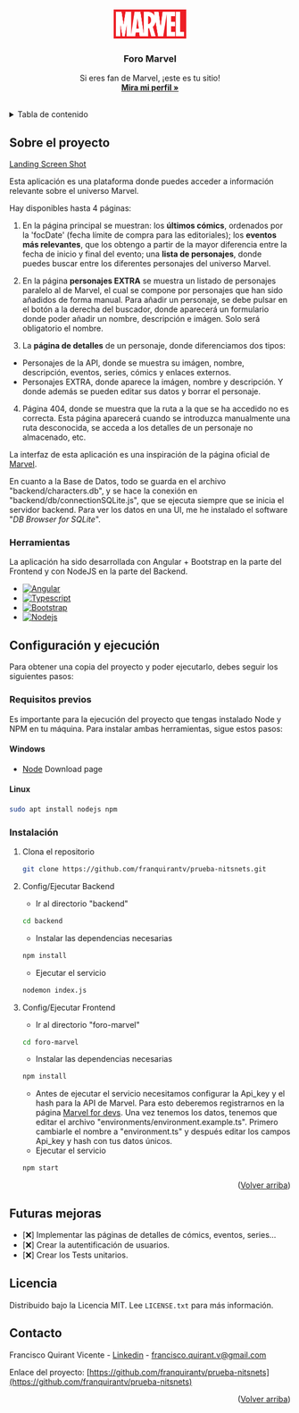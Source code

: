 <a name="readme-top"></a>


<!-- PROJECT LOGO -->
<br />
<div align="center">
  <a href="https://github.com/franquirantv/prueba-nitsnets">
    <img src="foro-marvel\src\assets\Marvel_Logo.svg.png" alt="Logo" width="130" height="52">
  </a>

  <h3 align="center">Foro Marvel</h3>

  <p align="center">
    Si eres fan de Marvel, ¡este es tu sitio!
    <br />
    <a href="https://linkedin.com/in/francisco-quirant-vicente"><strong>Mira mi perfil »</strong></a>
    <br />
    <br />
  </p>
</div>

<!-- TABLE OF CONTENTS -->
<details>
  <summary>Tabla de contenido</summary>
  <ol>
    <li>
      <a href="#sobre-el-proyecto">Sobre el proyecto</a>
      <ul>
        <li><a href="#herramientas">Herramientas</a></li>
      </ul>
    </li>
    <li>
      <a href="#configuracion-y-ejecucion">Configuración y ejecución</a>
      <ul>
        <li><a href="#requisitos-previos">Requisitos previos</a></li>
        <li><a href="#instalacion">Instalación</a></li>
      </ul>
    </li>
    <li><a href="#futuras-mejoras">Futuras mejoras</a></li>
    <li><a href="#licencia">Licencia</a></li>
    <li><a href="#contacto">Contacto</a></li>
  </ol>
</details>

<!-- ABOUT THE PROJECT -->
## Sobre el proyecto

[Landing Screen Shot][landing-screenshot]

Esta aplicación es una plataforma donde puedes acceder a información relevante sobre el universo Marvel.

Hay disponibles hasta 4 páginas:

1. En la página principal se muestran: los **últimos cómics**, ordenados por la 'focDate' (fecha límite de compra para las editoriales); los **eventos más relevantes**, que los obtengo a partir de la mayor diferencia entre la fecha de inicio y final del evento; una **lista de personajes**, donde puedes buscar entre los diferentes personajes del universo Marvel.

2. En la página **personajes EXTRA** se muestra un listado de personajes paralelo al de Marvel, el cual se compone por personajes que han sido añadidos de forma manual. Para añadir un personaje, se debe pulsar en el botón a la derecha del buscador, donde aparecerá un formulario donde poder añadir un nombre, descripción e imágen. Solo será obligatorio el nombre.

3. La **página de detalles** de un personaje, donde diferenciamos dos tipos:
  - Personajes de la API, donde se muestra su imágen, nombre, descripción, eventos, series, cómics y enlaces externos.
  - Personajes EXTRA, donde aparece la imágen, nombre y descripción. Y donde además se pueden editar sus datos y borrar el personaje. 

4. Página 404, donde se muestra que la ruta a la que se ha accedido no es correcta. Esta página aparecerá cuando se introduzca manualmente una ruta desconocida, se acceda a los detalles de un personaje no almacenado, etc.

La interfaz de esta aplicación es una inspiración de la página oficial de [Marvel](https://marvel.com).

En cuanto a la Base de Datos, todo se guarda en el archivo "backend/characters.db", y se hace la conexión en "backend/db/connectionSQLite.js", que se ejecuta siempre que se inicia el servidor backend. 
Para ver los datos en una UI, me he instalado el software "_DB Browser for SQLite_". 

### Herramientas

La aplicación ha sido desarrollada con Angular + Bootstrap en la parte del Frontend y con NodeJS en la parte del Backend.

* [![Angular][Angular.io]][Angular-url]
* [![Typescript][Typescript]][Typescript-url]
* [![Bootstrap][Bootstrap.com]][Bootstrap-url]
* [![Nodejs][Nodejs.org]][Nodejs-url]

<!-- GETTING STARTED -->
## Configuración y ejecución

Para obtener una copia del proyecto y poder ejecutarlo, debes seguir los siguientes pasos:

### Requisitos previos

Es importante para la ejecución del proyecto que tengas instalado Node y NPM en tu máquina. Para instalar ambas herramientas, sigue estos pasos:

#### Windows
* [Node](https://nodejs.org/en/download/) Download page

#### Linux
  ```sh
  sudo apt install nodejs npm
  ```

### Instalación

1. Clona el repositorio
   ```sh
   git clone https://github.com/franquirantv/prueba-nitsnets.git
   ```
2. Config/Ejecutar Backend
   - Ir al directorio "backend"
   ```sh
   cd backend
   ```
   - Instalar las dependencias necesarias
   ```sh
   npm install
   ```
   - Ejecutar el servicio
   ```sh
   nodemon index.js
   ```

3. Config/Ejecutar Frontend
   - Ir al directorio "foro-marvel"
   ```sh
   cd foro-marvel
   ```
   - Instalar las dependencias necesarias
   ```sh
   npm install
   ```
   - Antes de ejecutar el servicio necesitamos configurar la Api_key y el hash para la API de Marvel. Para esto deberemos registrarnos en la página [Marvel for devs](https://developer.marvel.com/documentation/getting_started).
   Una vez tenemos los datos, tenemos que editar el archivo "environments/environment.example.ts". Primero cambiarle el nombre a "environment.ts" y después editar los campos Api_key y hash con tus datos únicos.
   - Ejecutar el servicio
   ```sh
   npm start
   ```

<p align="right">(<a href="#readme-top">Volver arriba</a>)</p>

<!-- ROADMAP -->
## Futuras mejoras

- [:x:] Implementar las páginas de detalles de cómics, eventos, series...
- [:x:] Crear la autentificación de usuarios.
- [:x:] Crear los Tests unitarios.

<!-- LICENSE -->
## Licencia

Distribuido bajo la Licencia MIT. Lee `LICENSE.txt` para más información.

<!-- CONTACT -->
## Contacto

Francisco Quirant Vicente - [Linkedin](https://linkedin.com/in/francisco-quirant-vicente) - francisco.quirant.v@gmail.com

Enlace del proyecto: [https://github.com/franquirantv/prueba-nitsnets](https://github.com/franquirantv/prueba-nitsnets)

<p align="right">(<a href="#readme-top">Volver arriba</a>)</p>


<!-- MARKDOWN LINKS & IMAGES -->
<!-- https://www.markdownguide.org/basic-syntax/#reference-style-links -->
[landing-screenshot]: https://github.com/franquirantv/prueba-nitsnets/blob/main/foro-marvel/src/assets/landing-foro-marvel.jpeg

[Angular.io]: https://img.shields.io/badge/Angular-DD0031?style=for-the-badge&logo=angular&logoColor=white
[Angular-url]: https://angular.io/
[Typescript]: https://img.shields.io/badge/typescript-2d6ed6?style=for-the-badge&logo=typescript&logoColor=white
[Typescript-url]: https://www.typescriptlang.org/
[Bootstrap.com]: https://img.shields.io/badge/Bootstrap-563D7C?style=for-the-badge&logo=bootstrap&logoColor=white
[Bootstrap-url]: https://getbootstrap.com
[Nodejs.org]: https://img.shields.io/badge/NodeJS-grey?style=for-the-badge&logo=nodedotjs
[Nodejs-url]: https://nodejs.org/

